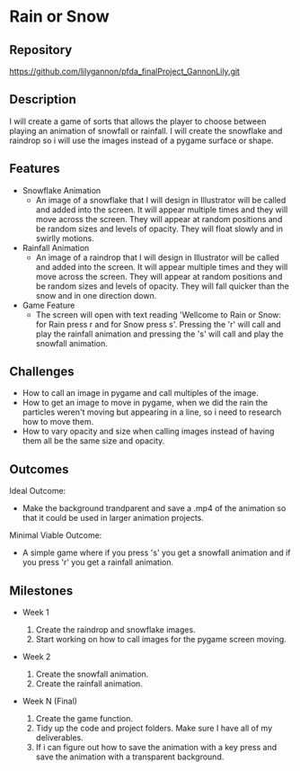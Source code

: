 # Rain or Snow

## Repository
<https://github.com/lilygannon/pfda_finalProject_GannonLily.git>

## Description
I will create a game of sorts that allows the player to choose between playing
an animation of snowfall or rainfall. I will create the snowflake and raindrop
so i will use the images instead of a pygame surface or shape.

## Features
- Snowflake Animation
	- An image of a snowflake that I will design in Illustrator will be called
  and added into the screen. It will appear multiple times and they will move
  across the screen. They will appear at random positions and be random sizes
  and levels of opacity. They will float slowly and in swirlly motions.
- Rainfall Animation
	- An image of a raindrop that I will design in Illustrator will be called and
  added into the screen. It will appear multiple times and they will move
  across the screen. They will appear at random positions and be random sizes
  and levels of opacity. They will fall quicker than the snow and in one 
  direction down.
- Game Feature
	- The screen will open with text reading 'Wellcome to Rain or Snow: for Rain
  press r and for Snow press s'. Pressing the 'r' will call and play the
  rainfall animation and pressing the 's' will call and play the snowfall
  animation.

## Challenges
- How to call an image in pygame and call multiples of the image.
- How to get an image to move in pygame, when we did the rain the particles
weren't moving but appearing in a line, so i need to research how to move them.
- How to vary opacity and size when calling images instead of having them all
be the same size and opacity.

## Outcomes
Ideal Outcome:
- Make the background trandparent and save a .mp4 of the animation so that it
could be used in larger animation projects.

Minimal Viable Outcome:
- A simple game where if you press 's' you get a snowfall animation and if you
press 'r' you get a rainfall animation.

## Milestones

- Week 1
  1. Create the raindrop and snowflake images.
  2. Start working on how to call images for the pygame screen moving.

- Week 2
  1. Create the snowfall animation.
  2. Create the rainfall animation.

- Week N (Final)
  1. Create the game function.
  2. Tidy up the code and project folders. Make sure I have all of my
  deliverables.
  3. If i can figure out how to save the animation with a key press and save
  the animation with a transparent background.